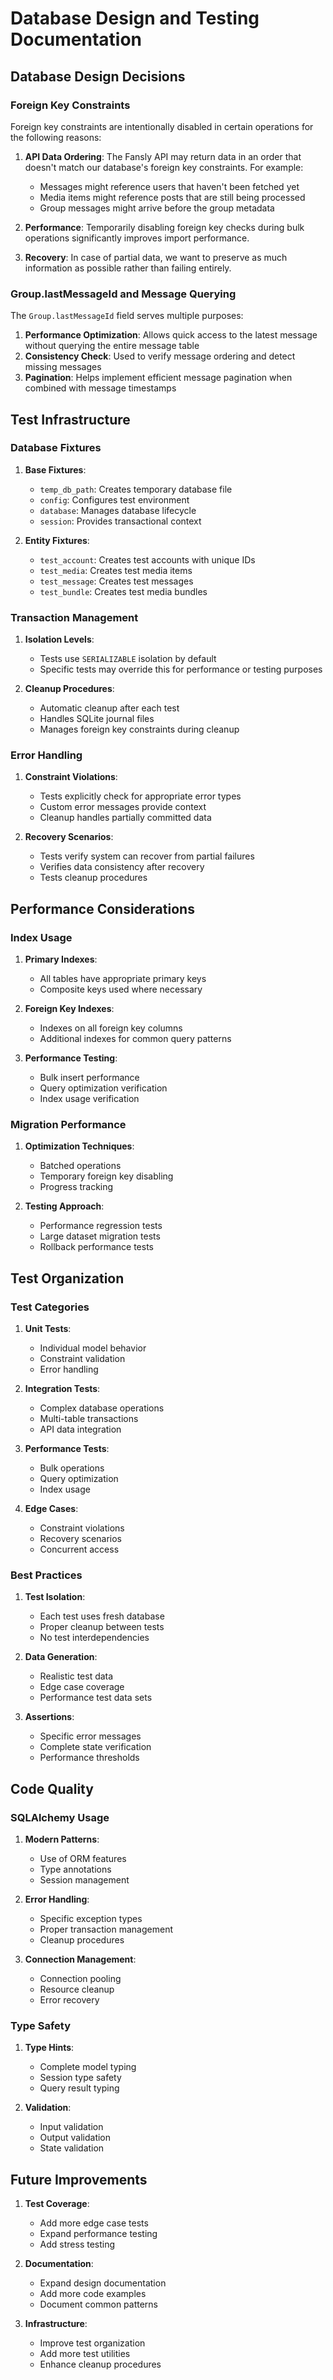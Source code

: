 # Database Design and Testing Documentation

## Database Design Decisions

### Foreign Key Constraints

Foreign key constraints are intentionally disabled in certain operations for the following reasons:

1. **API Data Ordering**: The Fansly API may return data in an order that doesn't match our database's foreign key constraints. For example:
   - Messages might reference users that haven't been fetched yet
   - Media items might reference posts that are still being processed
   - Group messages might arrive before the group metadata

2. **Performance**: Temporarily disabling foreign key checks during bulk operations significantly improves import performance.

3. **Recovery**: In case of partial data, we want to preserve as much information as possible rather than failing entirely.

### Group.lastMessageId and Message Querying

The `Group.lastMessageId` field serves multiple purposes:

1. **Performance Optimization**: Allows quick access to the latest message without querying the entire message table
2. **Consistency Check**: Used to verify message ordering and detect missing messages
3. **Pagination**: Helps implement efficient message pagination when combined with message timestamps

## Test Infrastructure

### Database Fixtures

1. **Base Fixtures**:
   - `temp_db_path`: Creates temporary database file
   - `config`: Configures test environment
   - `database`: Manages database lifecycle
   - `session`: Provides transactional context

2. **Entity Fixtures**:
   - `test_account`: Creates test accounts with unique IDs
   - `test_media`: Creates test media items
   - `test_message`: Creates test messages
   - `test_bundle`: Creates test media bundles

### Transaction Management

1. **Isolation Levels**:
   - Tests use `SERIALIZABLE` isolation by default
   - Specific tests may override this for performance or testing purposes

2. **Cleanup Procedures**:
   - Automatic cleanup after each test
   - Handles SQLite journal files
   - Manages foreign key constraints during cleanup

### Error Handling

1. **Constraint Violations**:
   - Tests explicitly check for appropriate error types
   - Custom error messages provide context
   - Cleanup handles partially committed data

2. **Recovery Scenarios**:
   - Tests verify system can recover from partial failures
   - Verifies data consistency after recovery
   - Tests cleanup procedures

## Performance Considerations

### Index Usage

1. **Primary Indexes**:
   - All tables have appropriate primary keys
   - Composite keys used where necessary

2. **Foreign Key Indexes**:
   - Indexes on all foreign key columns
   - Additional indexes for common query patterns

3. **Performance Testing**:
   - Bulk insert performance
   - Query optimization verification
   - Index usage verification

### Migration Performance

1. **Optimization Techniques**:
   - Batched operations
   - Temporary foreign key disabling
   - Progress tracking

2. **Testing Approach**:
   - Performance regression tests
   - Large dataset migration tests
   - Rollback performance tests

## Test Organization

### Test Categories

1. **Unit Tests**:
   - Individual model behavior
   - Constraint validation
   - Error handling

2. **Integration Tests**:
   - Complex database operations
   - Multi-table transactions
   - API data integration

3. **Performance Tests**:
   - Bulk operations
   - Query optimization
   - Index usage

4. **Edge Cases**:
   - Constraint violations
   - Recovery scenarios
   - Concurrent access

### Best Practices

1. **Test Isolation**:
   - Each test uses fresh database
   - Proper cleanup between tests
   - No test interdependencies

2. **Data Generation**:
   - Realistic test data
   - Edge case coverage
   - Performance test data sets

3. **Assertions**:
   - Specific error messages
   - Complete state verification
   - Performance thresholds

## Code Quality

### SQLAlchemy Usage

1. **Modern Patterns**:
   - Use of ORM features
   - Type annotations
   - Session management

2. **Error Handling**:
   - Specific exception types
   - Proper transaction management
   - Cleanup procedures

3. **Connection Management**:
   - Connection pooling
   - Resource cleanup
   - Error recovery

### Type Safety

1. **Type Hints**:
   - Complete model typing
   - Session type safety
   - Query result typing

2. **Validation**:
   - Input validation
   - Output validation
   - State validation

## Future Improvements

1. **Test Coverage**:
   - Add more edge case tests
   - Expand performance testing
   - Add stress testing

2. **Documentation**:
   - Expand design documentation
   - Add more code examples
   - Document common patterns

3. **Infrastructure**:
   - Improve test organization
   - Add more test utilities
   - Enhance cleanup procedures
